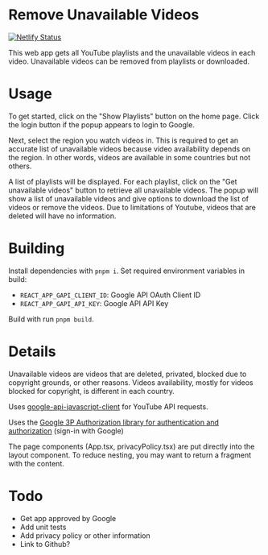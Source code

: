 # Remove Unavailable Videos

[![Netlify Status](https://api.netlify.com/api/v1/badges/765ede59-349a-47c7-afcb-0e6faa3376e0/deploy-status)](https://app.netlify.com/sites/ruv/deploys)

This web app gets all YouTube playlists and the unavailable videos in each video. Unavailable videos
can be removed from playlists or downloaded.

# Usage

To get started, click on the "Show Playlists" button on the home page. Click the login button if the
popup appears to login to Google.

Next, select the region you watch videos in. This is required to get an accurate list of
unavailable videos because video availability depends on the region. In other words, videos are
available in some countries but not others.

A list of playlists will be displayed. For each playlist, click on the "Get unavailable videos"
button to retrieve all unavailable videos. The popup will show a list of unavailable videos and
give options to download the list of videos or remove the videos. Due to limitations of Youtube,
videos that are deleted will have no information.

# Building

Install dependencies with `pnpm i`. Set required environment variables in build:

- `REACT_APP_GAPI_CLIENT_ID`: Google API OAuth Client ID
- `REACT_APP_GAPI_API_KEY`: Google API API Key

Build with run `pnpm build`.

# Details

Unavailable videos are videos that are deleted, privated, blocked due to copyright grounds, or other
reasons. Videos availability, mostly for videos blocked for copyright, is different in each country.

Uses [google-api-javascript-client](https://github.com/google/google-api-javascript-client) for YouTube API requests.

Uses the [Google 3P Authorization library for authentication and authorization](https://developers.google.com/identity/oauth2/web/guides/load-3p-authorization-library) (sign-in with Google)

The page components (App.tsx, privacyPolicy.tsx) are put directly into the layout component. To reduce nesting, you may want to return a fragment with the content.

# Todo

- Get app approved by Google
- Add unit tests
- Add privacy policy or other information
- Link to Github?
